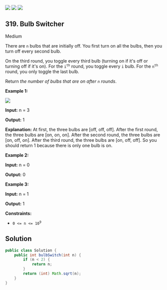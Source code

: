 [![](https://img.shields.io/github/stars/javadev/LeetCode-in-Java?label=Stars&style=flat-square)](https://github.com/javadev/LeetCode-in-Java)
[![](https://img.shields.io/github/forks/javadev/LeetCode-in-Java?label=Fork%20me%20on%20GitHub%20&style=flat-square)](https://github.com/javadev/LeetCode-in-Java/fork)
[![](https://img.shields.io/badge/-LeetCode%20in%20Kotlin-blue?style=flat-square)](https://github.com/javadev/LeetCode-in-Kotlin)

## 319\. Bulb Switcher

Medium

There are `n` bulbs that are initially off. You first turn on all the bulbs, then you turn off every second bulb.

On the third round, you toggle every third bulb (turning on if it's off or turning off if it's on). For the <code>i<sup>th</sup></code> round, you toggle every `i` bulb. For the <code>n<sup>th</sup></code> round, you only toggle the last bulb.

Return _the number of bulbs that are on after `n` rounds_.

**Example 1:**

![](https://assets.leetcode.com/uploads/2020/11/05/bulb.jpg)

**Input:** n = 3

**Output:** 1

**Explanation:** At first, the three bulbs are [off, off, off]. After the first round, the three bulbs are [on, on, on]. After the second round, the three bulbs are [on, off, on]. After the third round, the three bulbs are [on, off, off]. So you should return 1 because there is only one bulb is on.

**Example 2:**

**Input:** n = 0

**Output:** 0 

**Example 3:**

**Input:** n = 1

**Output:** 1 

**Constraints:**

*   <code>0 <= n <= 10<sup>9</sup></code>

## Solution

```java
public class Solution {
    public int bulbSwitch(int n) {
        if (n < 2) {
            return n;
        }
        return (int) Math.sqrt(n);
    }
}
```